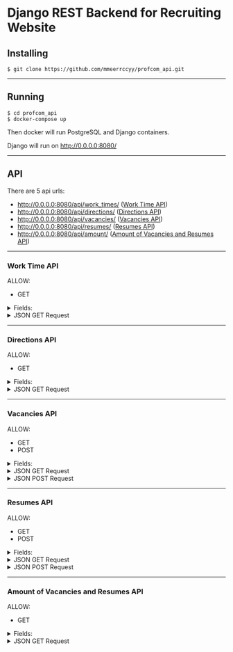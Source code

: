 # Django REST Backend for Recruiting Website

## Installing

```shell
$ git clone https://github.com/mmeerrccyy/profcom_api.git
```

--------------------------

## Running

```shell
$ cd profcom_api
$ docker-compose up
```

Then docker will run PostgreSQL and Django containers.

Django will run on http://0.0.0.0:8080/

----------------

## API

There are 5 api urls:

- http://0.0.0.0:8080/api/work_times/ ([Work Time API](#Work-Time-API))
- http://0.0.0.0:8080/api/directions/ ([Directions API](#Directions-API))
- http://0.0.0.0:8080/api/vacancies/ ([Vacancies API](#Vacancies-API))
- http://0.0.0.0:8080/api/resumes/ ([Resumes API](#Resumes-API))
- http://0.0.0.0:8080/api/amount/ ([Amount of Vacancies and Resumes API](#Amount-of-Vacancies-and-Resumes-API))

-----------------

### Work Time API

ALLOW:

- GET

<details><summary>Fields:</summary>

- id (primary key)
- work_time

</details>

<details><summary>JSON GET Request</summary>

```json
[
  {
    "id": 1,
    "work_time": "Повна зайнятість"
  },
  {
    "id": 2,
    "work_time": "Неповна зайнятість"
  },
  {
    "id": 3,
    "work_time": "Дистанційна робота"
  }
]
```

</details>

------------------

### Directions API

ALLOW:

- GET

<details><summary>Fields:</summary>

- id (primary key)
- direction

</details>

<details> <summary>JSON GET Request</summary>

```json
[
  {
    "id": 1,
    "direction": "IT, комп'ютери, інтернет"
  },
  {
    "id": 2,
    "direction": "Адмiнiстрацiя, керівництво середньої ланки"
  },
  {
    "id": 3,
    "direction": "Будівництво, архітектура"
  },
  {
    "id": 4,
    "direction": "Бухгалтерія, аудит, секретаріат, діловодство, АГВ"
  },
  {
    "id": 5,
    "direction": "Готельно-ресторанний бізнес, туризм, сфера обслуговування"
  },
  {
    "id": 6,
    "direction": "Дизайн, творчість"
  },
  {
    "id": 7,
    "direction": "ЗМІ, видавництво, поліграфія"
  },
  {
    "id": 8,
    "direction": "Краса, фітнес, спорт"
  },
  {
    "id": 9,
    "direction": "Культура, музика, шоу-бізнес"
  },
  {
    "id": 10,
    "direction": "Логістика, склад, ЗЕД"
  },
  {
    "id": 11,
    "direction": "Маркетинг, реклама, PR, телекомунікації та зв'язок"
  },
  {
    "id": 12,
    "direction": "Медицина, фармацевтика"
  },
  {
    "id": 13,
    "direction": "Нерухомість"
  },
  {
    "id": 14,
    "direction": "Освіта, наука"
  },
  {
    "id": 15,
    "direction": "Охорона, безпека"
  },
  {
    "id": 16,
    "direction": "Продаж, закупівля"
  },
  {
    "id": 17,
    "direction": "Робочі спеціальності, виробництво"
  },
  {
    "id": 18,
    "direction": "Роздрібна торгівля"
  },
  {
    "id": 19,
    "direction": "Сільське господарство, агробізнес"
  },
  {
    "id": 20,
    "direction": "Транспорт, автобізнес"
  },
  {
    "id": 21,
    "direction": "Фінанси, банк"
  },
  {
    "id": 22,
    "direction": "Управління персоналом, HR"
  },
  {
    "id": 23,
    "direction": "Юриспруденція"
  }
]
```

</details>

--------------------

### Vacancies API

ALLOW:

- GET
- POST

<details> <summary>Fields:</summary>

- id (primary key)
- company_name (max length = 45) *
- company_short_description (text area)
- company_direction (foreign key to Directions) *
- vacancy_name (max length = 90) *
- vacancy_description (text area) *
- vacancy_requirements (text area) *
- vacancy_working_conditions (text area) *
- vacancy_salary (max length = 20)
- vacancy_benefits (text area)
- vacancy_contacts ()
- company_website
- vacancy_date_added

</details>

<details><summary>JSON GET Request</summary>

```json
[
  {
    "id": 1,
    "company_name": "Test Company",
    "company_short_description": "Test description",
    "vacancy_name": "Test vacancy name",
    "vacancy_description": "Test vacancy description",
    "vacancy_requirements": "Test",
    "vacancy_working_conditions": "Test",
    "vacancy_salary": "1000-2000$",
    "vacancy_benefits": "Test",
    "vacancy_contacts": "Test\r\nTest\r\nTest",
    "company_website": "Test.com\r\nTest.org\r\nTest.ua",
    "vacancy_date_added": "2021-10-14T17:44:20.597934Z",
    "company_direction": {
      "id": 6,
      "direction": "Дизайн, творчість"
    }
  },
  {
    "id": 2,
    "company_name": "Test Company 2",
    "company_short_description": "Test description 2",
    "vacancy_name": "Test vacancy name 2",
    "vacancy_description": "Test vacancy description 2",
    "vacancy_requirements": "Test 2",
    "vacancy_working_conditions": "Test 2",
    "vacancy_salary": "1000-2000$",
    "vacancy_benefits": "Test 2",
    "vacancy_contacts": "Test 2\r\nTest 2\r\nTest 2",
    "company_website": "Test.com 2 \r\nTest.org 2\r\nTest.ua 2",
    "vacancy_date_added": "2021-10-14T17:57:50.125879Z",
    "company_direction": {
      "id": 2,
      "direction": "Адмiнiстрацiя, керівництво середньої ланки"
    }
  }
]
```

</details>

<details> <summary>JSON POST Request</summary>

```json

{
  "company_name": "Test Company 2",
  "company_short_description": "Test description 2",
  "vacancy_name": "Test vacancy name 2",
  "vacancy_description": "Test vacancy description 2",
  "vacancy_requirements": "Test 2",
  "vacancy_working_conditions": "Test 2",
  "vacancy_salary": "1000-2000$",
  "vacancy_benefits": "Test 2",
  "vacancy_contacts": "Test 2\r\nTest 2\r\nTest 2",
  "company_website": "Test.com 2 \r\nTest.org 2\r\nTest.ua 2",
  "company_direction": 2
}
```

</details>

--------------------

### Resumes API

ALLOW:

- GET
- POST

<details><summary>Fields:</summary>

- id (primary key)
- students_pib (max length = 90) *
- students_phone_number (max length = 50) *
- students_email (max length = 90) *
- students_direction (foreign key to Directions) *
- students_work_time (foreign key(s) to Work Time) (minimal 1)*
- students_resume_file (file)
- students_resume_link (text area)
- students_social_networks (text area)

</details>

<details><summary>JSON GET Request</summary>

```json
[
  {
    "id": 1,
    "students_pib": "Test 1",
    "students_phone_number": "+380999999999",
    "students_email": "test.test@test.test",
    "students_resume_file": null,
    "students_resume_link": "test.test",
    "students_social_networks": null,
    "resume_date_added": "2021-10-14T17:18:00.261427Z",
    "students_direction": {
      "id": 17,
      "direction": "Робочі спеціальності, виробництво"
    },
    "students_work_time": [
      1,
      2
    ]
  },
  {
    "id": 2,
    "students_pib": "test",
    "students_phone_number": "test",
    "students_email": "test",
    "students_resume_file": null,
    "students_resume_link": "test",
    "students_social_networks": null,
    "resume_date_added": "2021-10-14T17:19:19.866697Z",
    "students_direction": {
      "id": 3,
      "direction": "Будівництво, архітектура"
    },
    "students_work_time": [
      1,
      2,
      3
    ]
  }
]
```

</details>

<details><summary>JSON POST Request</summary>

```json
{
  "students_pib": "test",
  "students_phone_number": "test",
  "students_email": "test",
  "students_resume_file": null,
  "students_resume_link": "test",
  "students_social_networks": null,
  "students_direction": 2,
  "students_work_time": [
    1,
    2,
    3
  ]
}
```

</details>

---------------------------------

### Amount of Vacancies and Resumes API

ALLOW: 
- GET

<details><summary>Fields:</summary>

- vacancy_amount
- resume_amount

</details>

<details><summary>JSON GET Request</summary>

```json
{
    "vacancy_amount": 2,
    "resume_amount": 3
}
```

</details>
